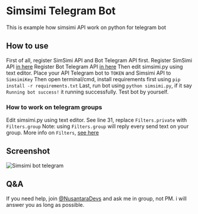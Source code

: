 # Simsimi Telegram Bot
This is example how simsimi API work on python for telegram bot

## How to use
First of all, register SimSimi API and Bot Telegram API first.
Register SimSimi API [in here](http://developer.simsimi.com/signUp)
Register Bot Telegram API [in here](http://t.me/BotFather)
Then edit simsimi.py using text editor.
Place your API Telegram bot to `TOKEN` and Simsimi API to `SimsimiKey`
Then open terminal/cmd, install requirements first using `pip install -r requirements.txt`
Last, run bot using `python simsimi.py`, if it say `Running bot success!` it running successfully. Test bot by yourself.

### How to work on telegram groups
Edit simsimi.py using text editor.
See line 31, replace `Filters.private` with `Filters.group`
Note: using `Filters.group` will reply every send text on your group.
More info on `Filters`, [see here](http://python-telegram-bot.readthedocs.io/en/latest/telegram.ext.filters.html)

## Screenshot
![Simsimi bot telegram](http://kentod.heliohost.org/kentod.heliohost.org/ayra/simsimibot.jpg "Simsimi Telegram Bot")

## Q&A
If you need help, join [@NusantaraDevs](https://t.me/NusantaraDevs) and ask me in group, not PM. i will answer you as long as possible.
